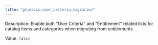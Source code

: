 ```yaml
---
title: "glide.sc.user_criteria_migration"
---
```


Description: Enable both "User Criteria" and "Entitlement" related lists for catalog items and categories when migrating from entitlements

Value: `false`
